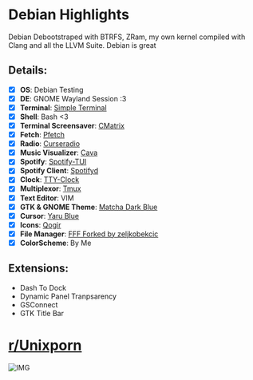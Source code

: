 # Debian Highlights

Debian Debootstraped with BTRFS, ZRam, my own kernel compiled with Clang and all the LLVM Suite. Debian is great

## Details:

- [X] **OS**: Debian Testing
- [x] **DE**: GNOME Wayland Session :3
- [X] **Terminal**: [Simple Terminal](https://st.suckless.org/)
- [X] **Shell**: Bash <3
- [X] **Terminal Screensaver**: [CMatrix](https://github.com/abishekvashok/cmatrix)
- [X] **Fetch**: [Pfetch](https://github.com/dylanaraps/pfetch.git)
- [X] **Radio**: [Curseradio](https://github.com/chronitis/curseradio)
- [X] **Music Visualizer**: [Cava](https://github.com/karlstav/cava)
- [X] **Spotify**: [Spotify-TUI](https://github.com/Rigellute/spotify-tui)
- [X] **Spotify Client**: [Spotifyd](https://github.com/Spotifyd/spotifyd)
- [X] **Clock**: [TTY-Clock](https://github.com/xorg62/tty-clock)
- [X] **Multiplexor**: [Tmux](https://github.com/tmux/tmux)
- [X] **Text Editor**: VIM
- [X] **GTK & GNOME Theme**: [Matcha Dark Blue](https://github.com/vinceliuice/Matcha-gtk-theme)
- [X] **Cursor**: [Yaru Blue](https://github.com/Jannomag/Yaru-Colors)
- [X] **Icons**: [Qogir](https://github.com/vinceliuice/Qogir-icon-theme)
- [X] **File Manager**: [FFF Forked by zeljkobekcic](https://github.com/zeljkobekcic/fff)
- [X] **ColorScheme**: By Me

## Extensions:

- Dash To Dock
- Dynamic Panel Tranpsarency
- GSConnect
- GTK Title Bar

# [r/Unixporn](https://www.reddit.com/r/unixporn/comments/kfdyxf/gnome_debian_highlights/)

![IMG](https://github.com/AlexisMtzGasca/Debian-Highlights/blob/main/Sin%20nombre.png?raw=true)
